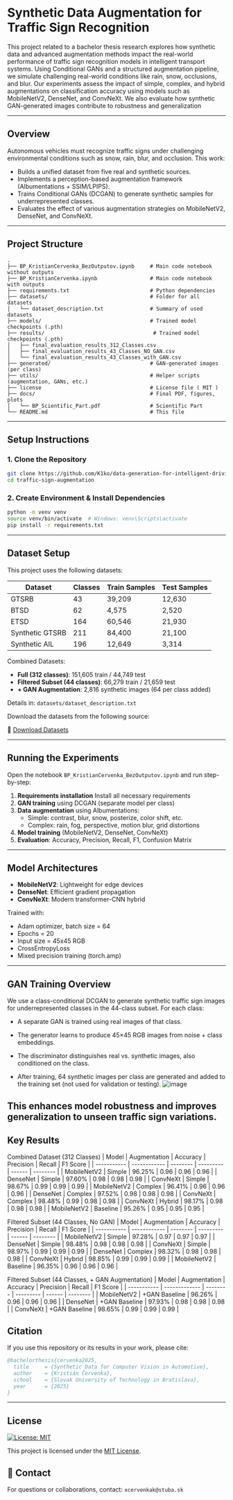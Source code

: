 # Synthetic Data Augmentation for Traffic Sign Recognition

This project related to a bachelor thesis research explores how synthetic data and advanced augmentation methods impact the real-world performance of traffic sign recognition models in intelligent transport systems. Using Conditional GANs and a structured augmentation pipeline, we simulate challenging real-world conditions like rain, snow, occlusions, and blur. Our experiments assess the impact of simple, complex, and hybrid augmentations on classification accuracy using models such as MobileNetV2, DenseNet, and ConvNeXt. We also evaluate how synthetic GAN-generated images contribute to robustness and generalization

---

## Overview

Autonomous vehicles must recognize traffic signs under challenging environmental conditions such as snow, rain, blur, and occlusion. This work:

- Builds a unified dataset from five real and synthetic sources.
- Implements a perception-based augmentation framework (Albumentations + SSIM/LPIPS).
- Trains Conditional GANs (DCGAN) to generate synthetic samples for underrepresented classes.
- Evaluates the effect of various augmentation strategies on MobileNetV2, DenseNet, and ConvNeXt.

---

## Project Structure

```
.
├── BP_KristianCervenka_BezOutputov.ipynb     # Main code notebook without outputs
├── BP_KristianCervenka.ipynb                 # Main code notebook with outputs
├── requirements.txt                          # Python dependencies
├── datasets/                                 # Folder for all datasets
│   └── dataset_description.txt               # Summary of used datasets
├── models/                                   # Trained model checkpoints (.pth)
├── results/                                   # Trained model checkpoints (.pth)
│   ├── final_evaluation_results_312_Classes.csv
│   ├── final_evaluation_results_43_Classes_NO_GAN.csv
│   └── final_evaluation_results_43_Classes_with_GAN.csv
├── generated/                                # GAN-generated images (per class)
├── utils/                                    # Helper scripts (augmentation, GANs, etc.)
├── license                                   # License file ( MIT )
├── docs/                                     # Final PDF, figures, plots
│   └── BP_Scientific_Part.pdf                # Scientific Part
└── README.md                                 # This file
```
---

## Setup Instructions

### 1. Clone the Repository

```bash
git clone https://github.com/K1ko/data-generation-for-intelligent-driving-cv.git
cd traffic-sign-augmentation
```

### 2. Create Environment & Install Dependencies

```bash
python -m venv venv
source venv/bin/activate  # Windows: venv\Scripts\activate
pip install -r requirements.txt
```
---

## Dataset Setup

This project uses the following datasets:

| Dataset         | Classes | Train Samples | Test Samples |
| --------------- | ------- | ------------- | ------------ |
| GTSRB           | 43      | 39,209        | 12,630       |
| BTSD            | 62      | 4,575         | 2,520        |
| ETSD            | 164     | 60,546        | 21,930       |
| Synthetic GTSRB | 211     | 84,400        | 21,100       |
| Synthetic AIL   | 196     | 12,649        | 3,314        |

Combined Datasets:

- **Full (312 classes)**: 151,605 train / 44,749 test
- **Filtered Subset (44 classes)**: 66,279 train / 21,659 test
- **+ GAN Augmentation**: 2,816 synthetic images (64 per class added)

Details in: `datasets/dataset_description.txt`

Download the datasets from the following source:

📎 [Download Datasets]([https://your-download-link.com](https://stubask-my.sharepoint.com/:f:/g/personal/xcervenkak_stuba_sk/EgEMqJhbrlNNn1vZ0pnLjiEBKfZcCu-DPK9uTWW1OBJ7Gg?e=Q77gfR))

---

## Running the Experiments

Open the notebook `BP_KristianCervenka_BezOutputov.ipynb` and run step-by-step:

1. **Requirements installation** Install all necessary requirements
2. **GAN training** using DCGAN (separate model per class)
3. **Data augmentation** using Albumentations:
   - Simple: contrast, blur, snow, posterize, color shift, etc.
   - Complex: rain, fog, perspective, motion blur, grid distortions
4. **Model training** (MobileNetV2, DenseNet, ConvNeXt)
5. **Evaluation**: Accuracy, Precision, Recall, F1, Confusion Matrix

---

## Model Architectures

- **MobileNetV2**: Lightweight for edge devices
- **DenseNet**: Efficient gradient propagation
- **ConvNeXt**: Modern transformer-CNN hybrid

Trained with:

- Adam optimizer, batch size = 64
- Epochs = 20
- Input size = 45x45 RGB
- CrossEntropyLoss
- Mixed precision training (torch.amp)

---
## GAN Training Overview
We use a class-conditional DCGAN to generate synthetic traffic sign images for underrepresented classes in the 44-class subset. For each class:

- A separate GAN is trained using real images of that class.

- The generator learns to produce 45×45 RGB images from noise + class embeddings.

- The discriminator distinguishes real vs. synthetic images, also conditioned on the class.

- After training, 64 synthetic images per class are generated and added to the training set (not used for validation or testing).
![image](https://github.com/user-attachments/assets/03765473-898d-4d93-889f-22d3c9c6ef65)

This enhances model robustness and improves generalization to unseen traffic sign variations.
---
## Key Results
Combined Dataset (312 Classes)
| Model       | Augmentation | Accuracy | Precision | Recall | F1 Score |
| ----------- | ------------ | -------- | --------- | ------ | -------- |
| MobileNetV2 | Simple       | 96.25%   | 0.96      | 0.96   | 0.96     |
| DenseNet    | Simple       | 97.60%   | 0.98      | 0.98   | 0.98     |
| ConvNeXt    | Simple       | 98.67%   | 0.99      | 0.99   | 0.99     |
| MobileNetV2 | Complex      | 96.41%   | 0.96      | 0.96   | 0.96     |
| DenseNet    | Complex      | 97.52%   | 0.98      | 0.98   | 0.98     |
| ConvNeXt    | Complex      | 98.48%   | 0.99      | 0.98   | 0.98     |
| ConvNeXt    | Hybrid       | 98.17%   | 0.98      | 0.98   | 0.98     |
| MobileNetV2 | Baseline     | 95.26%   | 0.95      | 0.95   | 0.95     |

Filtered Subset (44 Classes, No GAN)
| Model       | Augmentation | Accuracy | Precision | Recall | F1 Score |
| ----------- | ------------ | -------- | --------- | ------ | -------- |
| MobileNetV2 | Simple       | 97.28%   | 0.97      | 0.97   | 0.97     |
| DenseNet    | Simple       | 98.48%   | 0.98      | 0.98   | 0.98     |
| ConvNeXt    | Simple       | 98.97%   | 0.99      | 0.99   | 0.99     |
| DenseNet    | Complex      | 98.32%   | 0.98      | 0.98   | 0.98     |
| ConvNeXt    | Hybrid       | 98.85%   | 0.99      | 0.99   | 0.99     |
| MobileNetV2 | Baseline     | 96.35%   | 0.96      | 0.96   | 0.96     |

Filtered Subset (44 Classes, + GAN Augmentation)
| Model       | Augmentation  | Accuracy | Precision | Recall | F1 Score |
| ----------- | ------------- | -------- | --------- | ------ | -------- |
| MobileNetV2 | +GAN Baseline | 96.26%   | 0.96      | 0.96   | 0.96     |
| DenseNet    | +GAN Baseline | 97.93%   | 0.98      | 0.98   | 0.98     |
| ConvNeXt    | +GAN Baseline | 98.65%   | 0.99      | 0.99   | 0.99     |

## Citation

If you use this repository or its results in your work, please cite:

```bibtex
@bachelorthesis{cervenka2025,
  title     = {Synthetic Data for Computer Vision in Automotive},
  author    = {Kristián Červenka},
  school    = {Slovak University of Technology in Bratislava},
  year      = {2025}
}
```
---
## License

[![License: MIT](https://img.shields.io/badge/License-MIT-yellow.svg)](LICENSE)

This project is licensed under the [MIT License](LICENSE).

## 🙋 Contact

For questions or collaborations, contact: `xcervenkak@stuba.sk`

